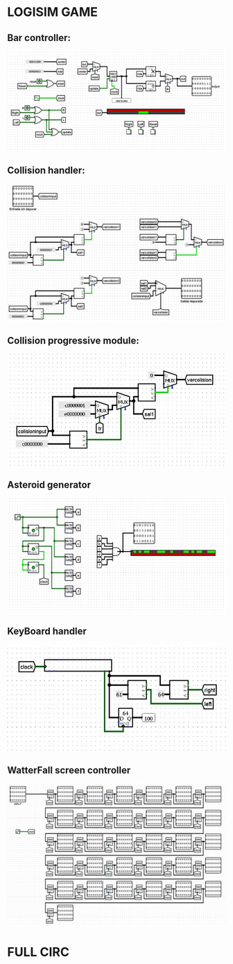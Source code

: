 # LOGISIM GAME

## Bar controller:

<img src="https://github.com/RicardoGuevara/LogisimGame/blob/master/images/BarController.JPG">

## Collision handler:

<img src="https://github.com/RicardoGuevara/LogisimGame/blob/master/images/control%20de%20colisiones.JPG">

## Collision progressive module:

<img src="https://github.com/RicardoGuevara/LogisimGame/blob/master/images/control%20de%20colision%20modular.JPG">

## Asteroid generator

<img src="https://github.com/RicardoGuevara/LogisimGame/blob/master/images/generador%20de%20asteroides.JPG">

## KeyBoard handler

<img src="https://github.com/RicardoGuevara/LogisimGame/blob/master/images/entrada%20de%20teclado.JPG">

## WatterFall screen controller

<img src="https://github.com/RicardoGuevara/LogisimGame/blob/master/images/cascada.JPG">

# FULL CIRC

<img scr="https://github.com/RicardoGuevara/LogisimGame/blob/master/images/complete.JPG">
